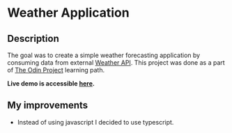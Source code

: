 # Weather Application

## Description
The goal was to create a simple weather forecasting application by consuming data from external [Weather API](https://www.weatherapi.com).
This project was done as a part of [The Odin Project](https://www.theodinproject.com) learning path.

**Live demo is accessible [here](https://durajrafal.github.io/WeatherApp/).**

## My improvements
* Instead of using javascript I decided to use typescript.

